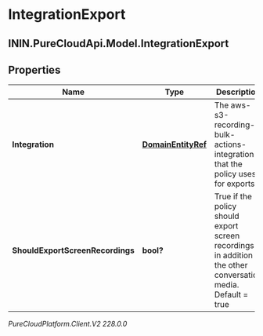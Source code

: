 # IntegrationExport

## ININ.PureCloudApi.Model.IntegrationExport

## Properties

|Name | Type | Description | Notes|
|------------ | ------------- | ------------- | -------------|
| **Integration** | [**DomainEntityRef**](DomainEntityRef) | The aws-s3-recording-bulk-actions-integration that the policy uses for exports. | |
| **ShouldExportScreenRecordings** | **bool?** | True if the policy should export screen recordings in addition to the other conversation media. Default &#x3D; true | [optional] |



_PureCloudPlatform.Client.V2 228.0.0_
